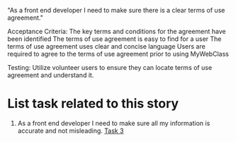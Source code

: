 "As a front end developer I need to make sure there is a clear terms of use agreement."

Acceptance Criteria:
The key terms and conditions for the agreement have been identified
The terms of use agreement is easy to find for a user
The terms of use agreement uses clear and concise language
Users are required to agree to the terms of use agreement prior to using MyWebClass

Testing: Utilize volunteer users to ensure they can locate terms of use agreement and understand it.

# List task related to this story

1. As a front end developer I need to make sure all my information is accurate and not misleading. [Task 3](https://github.com/bsibanda3/mywebclass-agile-docs/blob/main/documentation/theme_1/initiatives/Epics/Stories/Tasks/LegalTask3.md)

